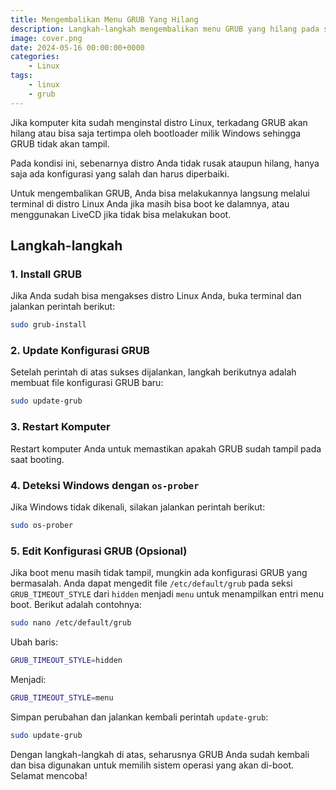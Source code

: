 ```yaml
---
title: Mengembalikan Menu GRUB Yang Hilang
description: Langkah-langkah mengembalikan menu GRUB yang hilang pada sistem Linux yang mungkin tertimpa oleh bootloader Windows atau mengalami konfigurasi yang salah.
image: cover.png
date: 2024-05-16 00:00:00+0000
categories:
    - Linux
tags:
    - linux
    - grub
---
```


Jika komputer kita sudah menginstal distro Linux, terkadang GRUB akan hilang atau bisa saja tertimpa oleh bootloader milik Windows sehingga GRUB tidak akan tampil.

Pada kondisi ini, sebenarnya distro Anda tidak rusak ataupun hilang, hanya saja ada konfigurasi yang salah dan harus diperbaiki.

Untuk mengembalikan GRUB, Anda bisa melakukannya langsung melalui terminal di distro Linux Anda jika masih bisa boot ke dalamnya, atau menggunakan LiveCD jika tidak bisa melakukan boot.

## Langkah-langkah

### 1. Install GRUB

Jika Anda sudah bisa mengakses distro Linux Anda, buka terminal dan jalankan perintah berikut:

```sh
sudo grub-install
```

### 2. Update Konfigurasi GRUB

Setelah perintah di atas sukses dijalankan, langkah berikutnya adalah membuat file konfigurasi GRUB baru:

```sh
sudo update-grub
```

### 3. Restart Komputer

Restart komputer Anda untuk memastikan apakah GRUB sudah tampil pada saat booting.

### 4. Deteksi Windows dengan `os-prober`

Jika Windows tidak dikenali, silakan jalankan perintah berikut:

```sh
sudo os-prober
```

### 5. Edit Konfigurasi GRUB (Opsional)

Jika boot menu masih tidak tampil, mungkin ada konfigurasi GRUB yang bermasalah. Anda dapat mengedit file `/etc/default/grub` pada seksi `GRUB_TIMEOUT_STYLE` dari `hidden` menjadi `menu` untuk menampilkan entri menu boot. Berikut adalah contohnya:

```sh
sudo nano /etc/default/grub
```

Ubah baris:

```sh
GRUB_TIMEOUT_STYLE=hidden
```

Menjadi:

```sh
GRUB_TIMEOUT_STYLE=menu
```

Simpan perubahan dan jalankan kembali perintah `update-grub`:

```sh
sudo update-grub
```

Dengan langkah-langkah di atas, seharusnya GRUB Anda sudah kembali dan bisa digunakan untuk memilih sistem operasi yang akan di-boot. Selamat mencoba!
